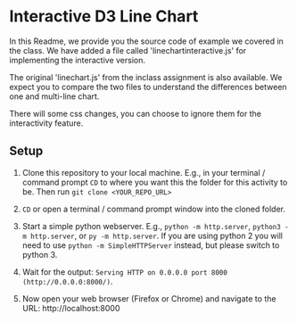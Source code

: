 # Interactive D3 Line Chart

In this Readme, we provide you the source code of example we covered in the class. We have added a file called 'linechartinteractive.js' for implementing the interactive version.

The original 'linechart.js' from the inclass assignment is also available. We expect you to compare the two files to understand the differences between one and multi-line chart.

There will some css changes, you can choose to ignore them for the interactivity feature.

## Setup

1. Clone this repository to your local machine. E.g., in your terminal / command prompt `CD` to where you want this the folder for this activity to be. Then run `git clone <YOUR_REPO_URL>`

1. `CD` or open a terminal / command prompt window into the cloned folder.

1. Start a simple python webserver. E.g., `python -m http.server`, `python3 -m http.server`, or `py -m http.server`. If you are using python 2 you will need to use `python -m SimpleHTTPServer` instead, but please switch to python 3.

1. Wait for the output: `Serving HTTP on 0.0.0.0 port 8000 (http://0.0.0.0:8000/)`.

1. Now open your web browser (Firefox or Chrome) and navigate to the URL: http://localhost:8000
